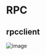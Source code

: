 # RPC

## rpcclient

![image](https://github.com/dbissell6/Shadow_Stone/assets/50979196/b992a5de-ea3d-4d20-b463-604508e7395c)
